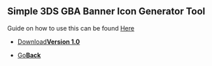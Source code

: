## Simple 3DS GBA Banner Icon Generator Tool

Guide on how to use this can be found <a href="http://web.archive.org/web/20171021045411/https://github.com/natinusala/Simple-3DS-GBA-Banner-Icon-Generator">Here<a/>

<onebutton>
  <ul>
    <li><a href="GBABannerGenerator.zip">Download<strong>Version 1.0</strong></a></li>
  </ul>
  
<ul>
            <li><a href="../">Go<strong>Back</strong></a></li>
          </ul>
</onebutton>
